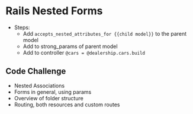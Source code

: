 # Rails Nested Forms

- Steps:
    - Add `accepts_nested_attributes_for {{child model}}` to the parent model
    - Add to strong_params of parent model
    - Add to controller `@cars = @dealership.cars.build`
    
## Code Challenge
- Nested Associations
- Forms in general, using params
- Overview of folder structure
- Routing, both resources and custom routes